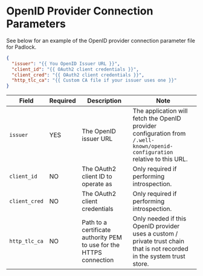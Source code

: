 # OpenID Provider Connection Parameters

See below for an example of the OpenID provider connection parameter file for Padlock.

```json
{
  "issuer": "{{ You OpenID Issuer URL }}",
  "client_id": "{{ OAuth2 client credentials }}",
  "client_cred": "{{ OAuth2 client credentials }}",
  "http_tlc_ca": "{{ Custom CA file if your issuer uses one }}"
}
```

| Field | Required | Description | Note |
|-------|----------|-------------|------|
| `issuer` | YES | The OpenID issuer URL | The application will fetch the OpenID provider configuration from `/.well-known/openid-configuration` relative to this URL. |
| `client_id` | NO | The OAuth2 client ID to operate as | Only required if performing introspection. |
| `client_cred` | NO | The OAuth2 client credentials | Only required if performing introspection. |
| `http_tlc_ca` | NO | Path to a certificate authority PEM to use for the HTTPS connection | Only needed if this OpenID provider uses a custom / private trust chain that is not recorded in the system trust store. |
